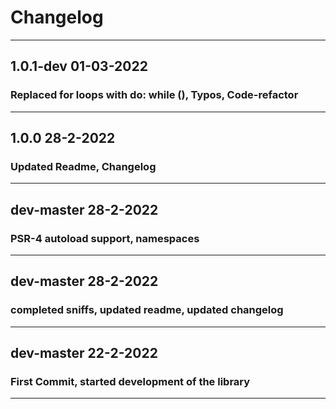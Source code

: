 Changelog
=========

--------
## 1.0.1-dev 01-03-2022

### Replaced for loops with do: while (), Typos, Code-refactor

--------
## 1.0.0 28-2-2022

### Updated Readme, Changelog

--------
## dev-master 28-2-2022

### PSR-4 autoload support, namespaces

--------
## dev-master 28-2-2022

### completed sniffs, updated readme, updated changelog

--------
## dev-master 22-2-2022

### First Commit, started development of the library

--------